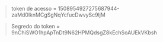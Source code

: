 > token de acesso = 1508954927275687944-zaMd0lknMCgSgNqYcfucDwvySc9ljM

> Segredo do token = 9nChiSWO1hpApTnDt9N62HPMQdsgZ8kEchSoAUEkVKbsh
